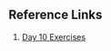 ## Reference Links

1.  [Day 10 Exercises](https://replit.com/@meswapnilk?path=folder/Python%20Day%2010)